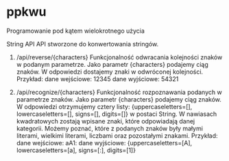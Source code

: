 # ppkwu
Programowanie pod kątem wielokrotnego użycia

String API
API stworzone do konwertowania stringów.

1. /api/reverse/{characters}
Funkcjonalność odwracania kolejności znaków w podanym parametrze. Jako parametr {characters} podajemy ciąg znaków. W odpowiedzi dostajemy znaki w odwróconej kolejności.
Przykład:
dane wejściowe: 12345
dane wyjściowe: 54321

2. /api/recognize/{characters}
Funkcjonalność rozpoznawania podanych w parametrze znaków. Jako parametr {characters} podajemy ciąg znaków. W odpowiedzi otrzymujemy cztery listy: {uppercaseletters=[], lowercaseletters=[], signs=[], digits=[]} w postaci String. W nawiasach kwadratowych zostają wpisane znaki, które odpowiadają danej kategorii. Możemy poznać, które z podanych znaków były małymi literami, wielkimi literami, liczbami oraz pozostałymi znakami.
Przykład:
dane wejściowe: aA1:
dane wyjściowe: {uppercaseletters=[A], lowercaseletters=[a], signs=[:], digits=[1]}
